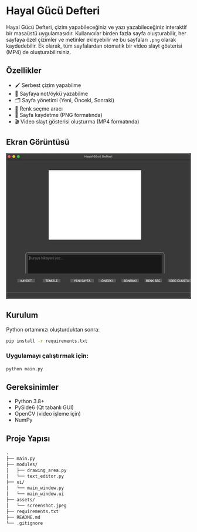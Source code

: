 # Hayal Gücü Defteri

Hayal Gücü Defteri, çizim yapabileceğiniz ve yazı yazabileceğiniz interaktif bir masaüstü uygulamasıdır. Kullanıcılar birden fazla sayfa oluşturabilir, her sayfaya özel çizimler ve metinler ekleyebilir ve bu sayfaları `.png` olarak kaydedebilir. Ek olarak, tüm sayfalardan otomatik bir video slayt gösterisi (MP4) de oluşturabilirsiniz.

## Özellikler

- 🖌️ Serbest çizim yapabilme
- 📝 Sayfaya not/öykü yazabilme
- 🗂️ Sayfa yönetimi (Yeni, Önceki, Sonraki)
- 🎨 Renk seçme aracı
- 💾 Sayfa kaydetme (PNG formatında)
- 🎬 Video slayt gösterisi oluşturma (MP4 formatında)

## Ekran Görüntüsü

![Hayal Gücü Defteri Ekran Görüntüsü](assets/screenshot.jpeg)

## Kurulum

Python ortamınızı oluşturduktan sonra:

```bash
pip install -r requirements.txt
```

### Uygulamayı çalıştırmak için:

```bash
python main.py
```

## Gereksinimler

- Python 3.8+
- PySide6 (Qt tabanlı GUI)
- OpenCV (video işleme için)
- NumPy

## Proje Yapısı

```
.
├── main.py
├── modules/
│   ├── drawing_area.py
│   └── text_editor.py
├── ui/
│   └── main_window.py
│   └── main_window.ui
├── assets/
│   └── screenshot.jpeg
├── requirements.txt
├── README.md
└── .gitignore
```